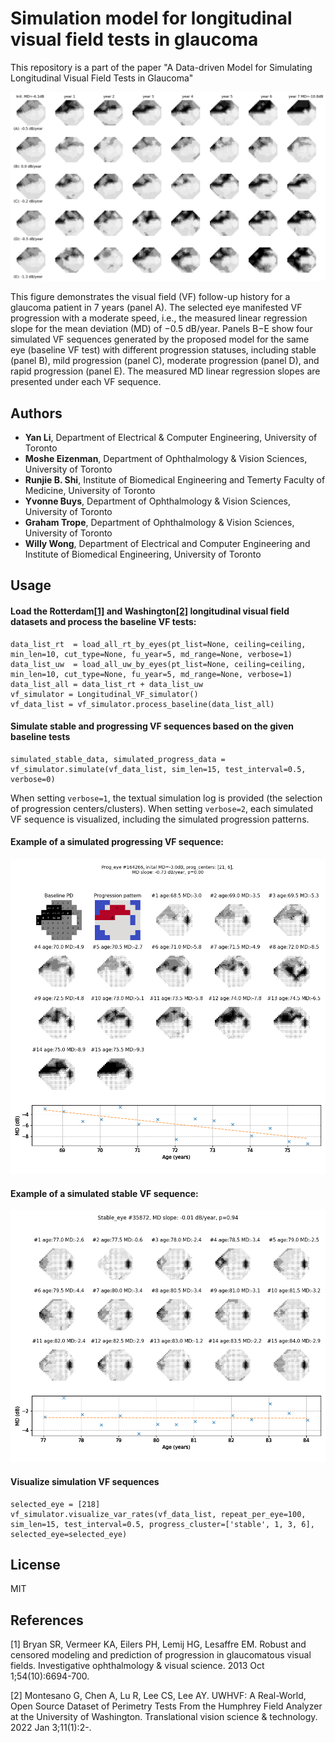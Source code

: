 # Simulation model for longitudinal visual field tests in glaucoma
 This repository is a part of the paper "A Data-driven Model for Simulating Longitudinal Visual Field Tests in Glaucoma"

![vf_simulator](https://github.com/lcapacitor/glaucomatous-longitudinal-vf-simulator/blob/main/figures/sim_eye_218/eye_218_101.png)

This figure demonstrates the visual field (VF) follow-up history for a glaucoma patient in 7 years (panel A). The selected eye manifested VF progression with a moderate speed, i.e., the measured linear regression slope for the mean deviation (MD) of −0.5 dB/year. Panels B−E show four simulated VF sequences generated by the proposed model for the same eye (baseline VF test) with different progression statuses, including stable (panel B), mild progression (panel C), moderate progression (panel D), and rapid progression (panel E). The measured MD linear regression slopes are presented under each VF sequence.


## Authors
  - **Yan Li**, Department of Electrical & Computer Engineering, University of Toronto
  - **Moshe Eizenman**, Department of Ophthalmology & Vision Sciences, University of Toronto
  - **Runjie B. Shi**, Institute of Biomedical Engineering and Temerty Faculty of Medicine, University of Toronto
  - **Yvonne Buys**, Department of Ophthalmology & Vision Sciences, University of Toronto
  - **Graham Trope**, Department of Ophthalmology & Vision Sciences, University of Toronto
  - **Willy Wong**, Department of Electrical and Computer Engineering and Institute of Biomedical Engineering, University of Toronto


## Usage
#### Load the **Rotterdam**[[1]](#1) and **Washington**[[2]](#2) longitudinal visual field datasets and process the baseline VF tests:
```
data_list_rt  = load_all_rt_by_eyes(pt_list=None, ceiling=ceiling, min_len=10, cut_type=None, fu_year=5, md_range=None, verbose=1)
data_list_uw  = load_all_uw_by_eyes(pt_list=None, ceiling=ceiling, min_len=10, cut_type=None, fu_year=5, md_range=None, verbose=1)
data_list_all = data_list_rt + data_list_uw
vf_simulator = Longitudinal_VF_simulator()
vf_data_list = vf_simulator.process_baseline(data_list_all)
```

#### Simulate stable and progressing VF sequences based on the given baseline tests
```
simulated_stable_data, simulated_progress_data = vf_simulator.simulate(vf_data_list, sim_len=15, test_interval=0.5, verbose=0)
```
When setting ```verbose=1```, the textual simulation log is provided (the selection of progression centers/clusters).
When setting ```verbose=2```, each simulated VF sequence is visualized, including the simulated progression patterns. 

#### Example of a simulated progressing VF sequence:
![prog_eye](https://github.com/lcapacitor/glaucomatous-longitudinal-vf-simulator/blob/main/figures/sim_prog/prog_eye_01.png)


#### Example of a simulated stable VF sequence:
![stable_eye](https://github.com/lcapacitor/glaucomatous-longitudinal-vf-simulator/blob/main/figures/sim_stable/stable_eye_01.png)



#### Visualize simulation VF sequences
```
selected_eye = [218]
vf_simulator.visualize_var_rates(vf_data_list, repeat_per_eye=100, sim_len=15, test_interval=0.5, progress_cluster=['stable', 1, 3, 6], selected_eye=selected_eye) 
```



## License
MIT


## References
<a id="1">[1]</a> 
Bryan SR, Vermeer KA, Eilers PH, Lemij HG, Lesaffre EM. Robust and censored modeling and prediction of progression in glaucomatous visual fields. Investigative ophthalmology & visual science. 2013 Oct 1;54(10):6694-700.

<a id="2">[2]</a> 
Montesano G, Chen A, Lu R, Lee CS, Lee AY. UWHVF: A Real-World, Open Source Dataset of Perimetry Tests From the Humphrey Field Analyzer at the University of Washington. Translational vision science & technology. 2022 Jan 3;11(1):2-.

